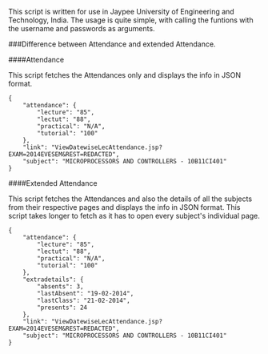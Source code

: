 This script is written for use in Jaypee University of Engineering and Technology, India. The usage is quite simple, with calling the funtions with the username and passwords as arguments.

###Difference between Attendance and extended Attendance.

####Attendance

This script fetches the Attendances only and displays the info in JSON format.

	{
        "attendance": {
            "lecture": "85",
            "lectut": "88",
            "practical": "N/A",
            "tutorial": "100"
        },
        "link": "ViewDatewiseLecAttendance.jsp?EXAM=2014EVESEM&REST=REDACTED",
        "subject": "MICROPROCESSORS AND CONTROLLERS - 10B11CI401"
    }

####Extended Attendance

This script fetches the Attendances and also the details of all the subjects from their respective pages and displays the info in JSON format. This script takes longer to fetch as it has to open every subject's individual page.

	{
        "attendance": {
            "lecture": "85",
            "lectut": "88",
            "practical": "N/A",
            "tutorial": "100"
        },
        "extradetails": {
            "absents": 3,
            "lastAbsent": "19-02-2014",
            "lastClass": "21-02-2014",
            "presents": 24
        },
        "link": "ViewDatewiseLecAttendance.jsp?EXAM=2014EVESEM&REST=REDACTED",
        "subject": "MICROPROCESSORS AND CONTROLLERS - 10B11CI401"
    }
